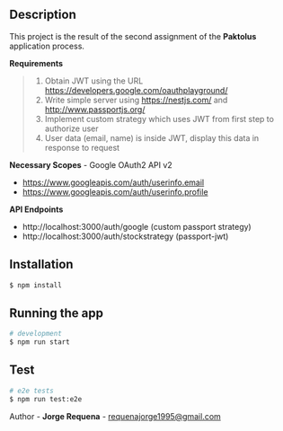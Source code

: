 ## Description
This project is the result of the second assignment of the **Paktolus** application process.

**Requirements**

> 1.  Obtain JWT using the URL https://developers.google.com/oauthplayground/
> 2.  Write simple server using https://nestjs.com/ and http://www.passportjs.org/ 
> 3.  Implement custom strategy which uses JWT from first step to authorize user
> 4.  User data (email, name) is inside JWT, display this data in response to request

**Necessary Scopes** - Google OAuth2 API v2  
- https://www.googleapis.com/auth/userinfo.email
- https://www.googleapis.com/auth/userinfo.profile

**API Endpoints**
- http://localhost:3000/auth/google (custom passport strategy)
- http://localhost:3000/auth/stockstrategy (passport-jwt)

## Installation
```bash
$ npm install
```
## Running the app
```bash
# development
$ npm run start
```
## Test
```bash
# e2e tests
$ npm run test:e2e
```

 Author - **Jorge Requena** - requenajorge1995@gmail.com